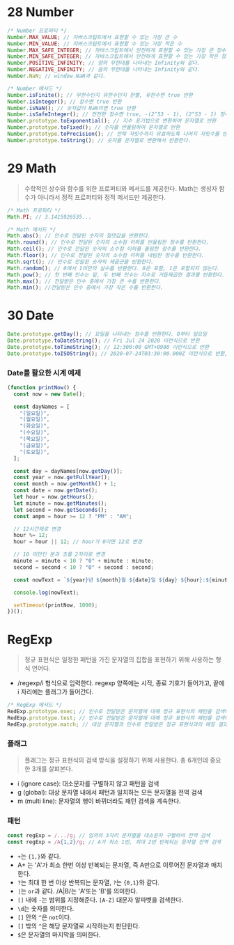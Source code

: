 # 28 Number

```javascript
/* Number 프로퍼티 */
Number.MAX_VALUE; // 자바스크립트에서 표현할 수 있는 가장 큰 수
Number.MIN_VALUE; // 자바스크립트에서 표현할 수 있는 가장 작은 수
Number.MAX_SAFE_INTEGER; // 자바스크립트에서 안전하게 표현할 수 있는 가장 큰 정수값
Number.MIN_SAFE_INTEGER; // 자바스크립트에서 안전하게 표현할 수 있는 가장 작은 정수값
Number.POSITIVE_INFINITY; // 양의 무한대를 나타내는 Infinity와 같다.
Number.NEGATIVE_INFINITY; // 음의 무한대를 나타내는 Infinity와 같다.
Number.NaN; // window.NaN과 같다.

/* Number 메서드 */
Number.isFinite(); // 무한수인지 유한수인지 판별, 유한수면 true 반환
Number.isInteger(); // 정수면 true 반환
Number.isNaN(); // 숫자값이 NaN이면 true 반환
Number.isSafeInteger(); // 안전한 정수면 true, -(2^53 - 1), (2^53 - 1) 정수 값이다.
Number.prototype.toExponential(); // 지수 표기법으로 변환하여 문자열로 반환
Number.prototype.toFixed(); // 숫자를 반올림하여 문자열로 반환
Number.prototype.toPrecision(); // 전체 자릿수까지 유효하도록 나머지 자릿수를 반올림하여 문자열로 반환
Number.prototype.toString(); // 숫자를 문자열로 변환해서 반환한다.
```

# 29 Math

> 수학적인 상수와 함수를 위한 프로퍼티와 메서드를 제공한다. Math는 생성자 함수가 아니라서 정적 프로퍼티와 정적 메서드만 제공한다.

```javascript
/* Math 프로퍼티 */
Math.PI; // 3.1415926535...

/* Math 메서드 */
Math.abs(); // 인수로 전달된 숫자의 절댓값을 반환한다.
Math.round(); // 인수로 전달된 숫자의 소수점 이하를 반올림한 정수를 반환한다.
Math.ceil(); // 인수로 전달된 숫자의 소수점 이하를 올림한 정수를 반환한다.
Math.floor(); // 인수로 전달된 숫자의 소수점 이하를 내림한 정수를 반환한다.
Math.sqrt(); // 인수로 전달된 숫자의 제곱근을 반환한다.
Math.random(); // 0에서 1미만의 실수를 반환한다. 0은 포함, 1은 포함되지 않는다.
Math.pow(); // 첫 번째 인수는 밑, 두 번째 인수는 지수로 거듭제곱한 결과를 반환한다. 지수연산자 ** 랑 같다.
Math.max(); // 전달받은 인수 중에서 가장 큰 수를 반환한다.
Math.min(); //전달받은 인수 중에서 가장 작은 수를 반환한다.
```

# 30 Date

```javascript
Date.prototype.getDay(); // 요일을 나타내는 정수를 반환한다. 0부터 일요일
Date.prototype.toDateString(); // Fri Jul 24 2020 이런식으로 반환
Date.prototype.toTimeString(); // 12:300:00 GMT+0900 이런식으로 반환
Date.prototype.toISOString(); // 2020-07-24T03:30:00.000Z 이런식으로 반환, slice(0, 10)하면 날짜만 받아올 수 있음
```

### Date를 활요한 시계 예제

```javascript
(function printNow() {
  const now = new Date();

  const dayNames = [
    "(일요일)",
    "(월요일)",
    "(화요일)",
    "(수요일)",
    "(목요일)",
    "(금요일)",
    "(토요일)",
  ];

  const day = dayNames[now.getDay()];
  const year = now.getFullYear();
  const month = now.getMonth() + 1;
  const date = now.getDate();
  let hour = now.getHours();
  let minute = now.getMinutes();
  let second = now.getSeconds();
  const ampm = hour >= 12 ? "PM" : "AM";

  // 12시간제로 변경
  hour %= 12;
  hour = hour || 12; // hour가 0이면 12로 변경

  // 10 미만인 분과 초를 2자리로 변경
  minute = minute < 10 ? "0" + minute : minute;
  second = second < 10 ? "0" + second : second;

  const nowText = `${year}년 ${month}월 ${date}일 ${day} ${hour}:${minute}:${second} ${ampm}`;

  console.log(nowText);

  setTimeout(printNow, 1000);
})();
```

# RegExp

> 정규 표현식은 일정한 패턴을 가진 문자열의 집합을 표현하기 위해 사용하는 형식 언어다.

- /regexp/i 형식으로 입력한다. regexp 양쪽에는 시작, 종료 기호가 들어가고, 끝에 i 자리에는 플래그가 들어간다.

```javascript
/* RegExp 메서드 */
RedExp.prototype.exec; // 인수로 전달받은 문자열에 대해 정규 표현식의 패턴을 검색해서 매칭 결과를 배열로 반환
RedExp.prototype.test; // 인수로 전달받은 문자열에 대해 정규 표현식의 패턴을 검색해서 매칭 결과를 불리언 값으로 반환한다.
RedExp.prototype.match; // 대상 문자열과 인수로 전달받은 정규 표현식과의 매칭 결과를 배열로 반환
```

### 플래그

> 플래그는 정규 표현식의 검색 방식을 설정하기 위해 사용한다. 총 6개인데 중요한 3개를 살펴본다.

- i (ignore case): 대소문자를 구별하지 않고 패턴을 검색
- g (global): 대상 문자열 내에서 패턴과 일치하는 모든 문자열을 전역 검색
- m (multi line): 문자열의 행이 바뀌더라도 패턴 검색을 계속한다.

### 패턴

```javascript
const regExp = /.../g; // 임의의 3자리 문자열을 대소문자 구별하여 전역 검색
const regExp = /A{1,2}/g; // A가 최소 1번, 최대 2번 반복되는 문자열 전역 검색
```

- `+`는 `{1,}`와 같다.
- A+ 는 'A'가 최소 한번 이상 반복되는 문자열, 즉 A만으로 이루어진 문자열과 매치한다.
- `?`는 최대 한 번 이상 반복되는 문자열, `?`는 `{0,1}`와 같다.
- `|`는 `or`과 같다. /A|B/는 'A'또는 'B'를 의미한다.
- `[]` 내에 `-`는 범위를 지정해준다. `[A-Z]` 대문자 알파벳을 검색한다.
- `\d`는 숫자를 의미한다.
- `[]` 안의 `^`은 `not`이다.
- `[]` 밖의 `^`은 해당 문자열로 시작하는지 판단한다.
- `$`은 문자열의 마지막을 의미한다.
